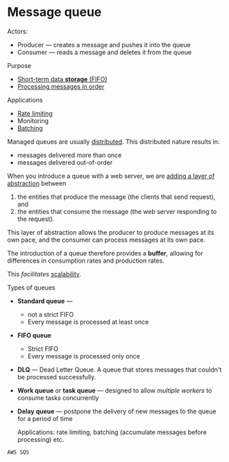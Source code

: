 # Message queue

Actors:
* Producer — creates a message and pushes it into the queue
* Consumer — reads a message and deletes it from the queue

Purpose
* [Short-term data **storage** (FIFO)](../core-functionalities/data-storage.md)
* [Processing messages in order](../core-functionalities/concurrency-control.md)

Applications
* [Rate limiting](../strategies/rate-limiting.md)
* Monitoring
* [Batching](../strategies/batching.md)

Managed queues are usually [distributed](../strategies/distributed.md). This distributed nature results in:
* messages delivered more than once
* messages delivered out-of-order

When you introduce a queue with a web server, we are [adding a layer of abstraction](../strategies/adding-layer-of-abstraction.md) between
1. the entities that produce the message (the clients that send request), and 
2. the entities that consume the message (the web server responding to the request). 

This layer of abstraction allows the producer to produce messages at its own pace, and the consumer can process messages at its own pace.

The introduction of a queue therefore provides a **buffer**, allowing for differences in consumption rates and production rates.

This _facilitates_ [scalability](../goals/scalability.md).

Types of queues

* **Standard queue** —
  * not a strict FIFO
  * Every message is processed at least once
* **FIFO queue**
  * Strict FIFO
  * Every message is processed only once
* **DLQ** — Dead Letter Queue. A queue that stores messages that couldn't be processed successfully.
* **Work queue** or **task queue** — designed to allow _multiple workers_ to consume tasks concurrently
* **Delay queue** — postpone the delivery of new messages to the queue for a period of time

  Applications: rate limiting, batching (accumulate messages before processing) etc.

~~~admonish example
AWS SQS
~~~
